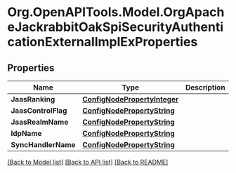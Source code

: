 # Org.OpenAPITools.Model.OrgApacheJackrabbitOakSpiSecurityAuthenticationExternalImplExProperties
## Properties

Name | Type | Description | Notes
------------ | ------------- | ------------- | -------------
**JaasRanking** | [**ConfigNodePropertyInteger**](ConfigNodePropertyInteger.md) |  | [optional] 
**JaasControlFlag** | [**ConfigNodePropertyString**](ConfigNodePropertyString.md) |  | [optional] 
**JaasRealmName** | [**ConfigNodePropertyString**](ConfigNodePropertyString.md) |  | [optional] 
**IdpName** | [**ConfigNodePropertyString**](ConfigNodePropertyString.md) |  | [optional] 
**SyncHandlerName** | [**ConfigNodePropertyString**](ConfigNodePropertyString.md) |  | [optional] 

[[Back to Model list]](../README.md#documentation-for-models) [[Back to API list]](../README.md#documentation-for-api-endpoints) [[Back to README]](../README.md)

